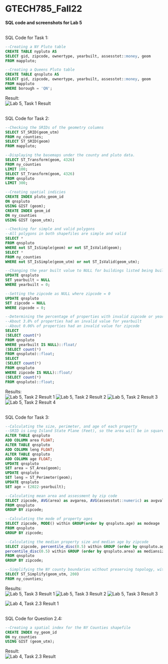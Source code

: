 # GTECH785_Fall22

<b>SQL code and screenshots for Lab 5 </b><br>

<br>SQL Code for Task 1: <br>
```sql
--Creating a NY Pluto table
CREATE TABLE nypluto AS 
SELECT gid, zipcode, ownertype, yearbuilt, assesstot::money, geom
FROM mappluto;

--Creating a Queens Pluto table
CREATE TABLE qnspluto AS 
SELECT gid, zipcode, ownertype, yearbuilt, assesstot::money, geom
FROM mappluto
WHERE borough = 'QN';
```
Result:<br>
![Lab 5, Task 1 Result](image/L5Q1.PNG)

<br>SQL Code for Task 2: <br>
```sql
--Checking the SRIDs of the geometry columns
SELECT ST_SRID(geom_utm)
FROM ny_counties;
SELECT ST_SRID(geom)
FROM mappluto;

--Displaying the basemaps under the county and pluto data.
SELECT ST_Transform(geom, 4326) 
FROM ny_counties
LIMIT 100;
SELECT ST_Transform(geom, 4326) 
FROM qnspluto
LIMIT 300;

--Creating spatial indicies
CREATE INDEX pluto_geom_id
ON qnspluto
USING GIST (geom);
CREATE INDEX geom_id
ON ny_counties
USING GIST (geom_utm);

--Checking for simple and valid polygons
--All polygons in both shapefiles are simple and valid
SELECT *
FROM qnspluto
WHERE not ST_IsSimple(geom) or not ST_IsValid(geom);
SELECT *
FROM ny_counties
WHERE not ST_IsSimple(geom_utm) or not ST_IsValid(geom_utm);

--Changing the year built value to NULL for buildings listed being built in year 0
UPDATE qnspluto
SET yearbuilt = NULL
WHERE yearbuilt = 0;

--Setting the zipcode as NULL where zipcode = 0
UPDATE qnspluto
SET zipcode = NULL
WHERE zipcode = 0;

--Determining the percentage of properties with invalid zipcode or year built
--About 3.8% of properties had an invalid value for yearbuilt
--About 0.06% of properties had an invalid value for zipcode
SELECT
(SELECT count(*)
FROM qnspluto
WHERE yearbuilt IS NULL)::float/
(SELECT count(*)
FROM qnspluto)::float;
SELECT
(SELECT count(*)
FROM qnspluto
WHERE zipcode IS NULL)::float/
(SELECT count(*)
FROM qnspluto)::float;
```

Results:<br>
![Lab 5, Task 2 Result 1](image/L5Q2.PNG)
![Lab 5, Task 2 Result 2](image/L5Q3.PNG)
![Lab 5, Task 2 Result 3](image/L5Q4.PNG)
![Lab 5, Task 2 Result 4](image/L5Q5.PNG)

<br>SQL Code for Task 3: <br>
```sql
--Calculating the size, perimeter, and age of each property
--SRID is Long Island State Plane (Feet), so the area will be in square feet & perimeter will be in feet
ALTER TABLE qnspluto 
ADD COLUMN area FLOAT;
ALTER TABLE qnspluto 
ADD COLUMN leng FLOAT;
ALTER TABLE qnspluto 
ADD COLUMN age FLOAT;
UPDATE qnspluto
SET area = ST_Area(geom);
UPDATE qnspluto
SET leng = ST_Perimeter(geom);
UPDATE qnspluto
SET age = (2022-yearbuilt);

--Calculating mean area and assessment by zip code
SELECT zipcode, AVG(area) as avgarea, AVG(assesstot::numeric) as avgvalue
FROM qnspluto
GROUP BY zipcode;

--Calculating the mode of property ages
SELECT zipcode, MODE() within GROUP(order by qnspluto.age) as modeage
FROM qnspluto
GROUP BY zipcode;

--Calculating the median property size and median age by zipcode
SELECT zipcode, percentile_disc(0.5) within GROUP (order by qnspluto.age) as medianage,
percentile_disc(0.5) within GROUP (order by qnspluto.area) as mediansize
FROM qnspluto
GROUP BY zipcode;

--Simplifying the NY county boundaries without preserving topology, with a tolerance of 200 meters
SELECT ST_Simplify(geom_utm, 200)
FROM ny_counties;
```

Results:<br>
![Lab 5, Task 3 Result 1](image/L5Q6.PNG)
![Lab 5, Task 3 Result 2](image/L5Q7.PNG)
![Lab 5, Task 3 Result 3](image/L5Q8.PNG)


![Lab 4, Task 2.3 Result 1](image/L4Q2_3.png)

<br>SQL Code for Question 2.4: <br>
```sql
--Creating a spatial index for the NY Counties shapefile
CREATE INDEX ny_geom_id
ON ny_counties
USING GIST (geom_utm);
```

Result:<br>
![Lab 4, Task 2.3 Result](image/L4Q2_4.png)

